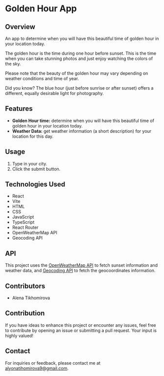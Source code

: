 # Golden Hour App

## Overview

An app to determine when you will have this beautiful time of golden hour in your location today.

The golden hour is the time during one hour before sunset. This is the time when you can take stunning photos and just enjoy watching the colors of the sky.

Please note that the beauty of the golden hour may vary depending on weather conditions and time of year.

Did you know? The blue hour (just before sunrise or after sunset) offers a different, equally desirable light for photography.

## Features

- **Golden Hour time:** determine when you will have this beautiful time of golden hour in your location today.
- **Weather Data:** get weather information (a short description) for your location for this day.

## Usage

1. Type in your city.
2. Click the submit button.

## Technologies Used

- React
- Vite
- HTML
- CSS
- JavaScript
- TypeScript
- React Router
- OpenWeatherMap API
- Geocoding API

## API

This project uses the [OpenWeatherMap API](https://openweathermap.org/current) to fetch sunset information and weather data, and [Geocoding API](https://openweathermap.org/api/geocoding-api) to fetch the geocoordinates information.

## Contributors

- Alena Tikhomirova

## Contribution

If you have ideas to enhance this project or encounter any issues, feel free to contribute by opening an issue or submitting a pull request. Your input is highly valued!

## Contact

For inquiries or feedback, please contact me at alyonatihomirova9@gmail.com.

